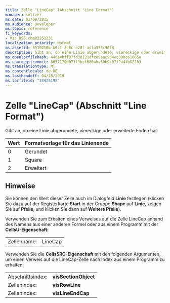 ```yaml
---
title: Zelle "LineCap" (Abschnitt "Line Format")
manager: soliver
ms.date: 03/09/2015
ms.audience: Developer
ms.topic: reference
f1_keywords:
- Vis_DSS.chm82251231
localization_priority: Normal
ms.assetid: 3519216b-b6cf-2e8c-e20f-adfa373c9028
description: Gibt an, ob eine Linie abgerundete, viereckige oder erweiterte Enden hat.
ms.openlocfilehash: 44de4bff87fd3d121dfce9eec934ec39bc61065a
ms.sourcegitcommit: 8657170d071f9bcf680aba50b9c07f2a4fb82283
ms.translationtype: MT
ms.contentlocale: de-DE
ms.lasthandoff: 04/28/2019
ms.locfileid: "33425198"
---
```

# <a name="linecap-cell-line-format-section"></a>Zelle "LineCap" (Abschnitt "Line Format")

Gibt an, ob eine Linie abgerundete, viereckige oder erweiterte Enden hat.
  
|**Wert**|**Formatvorlage für das Linienende**|
|:-----|:-----|
|0  <br/> |Gerundet  <br/> |
|1  <br/> |Square  <br/> |
|2  <br/> |Erweitert  <br/> |
   
## <a name="remarks"></a>Hinweise

Sie können den Wert dieser Zelle auch im Dialogfeld **Linie** festlegen (klicken Sie dazu auf der Registerkarte **Start** in der Gruppe **Shape** auf **Linie**, zeigen Sie auf **Pfeile**, und klicken Sie dann auf **Weitere Pfeile**).
  
Verwenden Sie zum Erhalten eines Verweises auf die Zelle LineCap anhand des Namens aus einer anderen Formel oder aus einem Programm mit der **CellsU-Eigenschaft:** 
  
|||
|:-----|:-----|
|Zellenname:  <br/> |LineCap  <br/> |
   
Verwenden Sie die **CellsSRC-Eigenschaft** mit den folgenden Argumenten, um einen Verweis auf die LineCap-Zelle nach Index aus einem Programm zu erhalten: 
  
|||
|:-----|:-----|
|Abschnittsindex:  <br/> |**visSectionObject** <br/> |
|Zeilenindex:  <br/> |**visRowLine** <br/> |
|Zellenindex:  <br/> |**visLineEndCap** <br/> |
   

